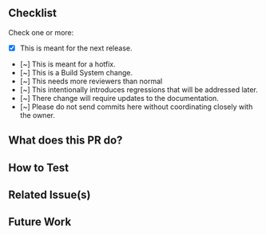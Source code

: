 ## Checklist

Check one or more:

- [x] This is meant for the next release.
- [~] This is meant for a hotfix.
- [~] This is a Build System change.
- [~] This needs more reviewers than normal
- [~] This intentionally introduces regressions that will be addressed later.
- [~] There change will require updates to the documentation.
- [~] Please do not send commits here without coordinating closely with the owner.

## What does this PR do?

<!-- Briefly describe the purpose of the PR and what it changes. -->

## How to Test

<!-- List steps to test the feature or fix. Include any setup instructions. -->

## Related Issue(s)

<!-- Link to issues this PR closes/fixes. Use GitHub auto-closing keywords if appropriate. -->

## Future Work

<!-- Describe any follow-up work, improvements, or additional features related to this PR. -->
